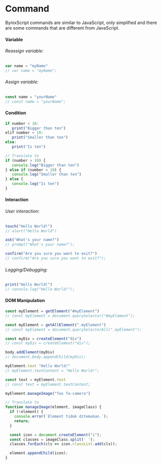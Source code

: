 # Command
BynixScript commands are similar to JavaScript, only simplified and there are some commands that are different from JavaScript.
#### Variable
###### Reassign variable:
```javascript
var name = "myName"
// var name = "myName";
```
###### Assign variable:
```javascript
const name = "yourName"
// const name = "yourName";
```
#### Condition
```javascript
if number < 10:
   print("Bigger than ten")
elif number < 10:
   print("Smaller than ten")
else:
   print("Is ten")

// Translate to
if (number > 10) {
   console.log("Bigger than ten")
} else if (number < 10) {
   console.log("Smaller than ten")
} else {
   console.log("Is ten")
}
```
#### Interaction
###### User interaction:
```javascript
touch("Hello World!")
// alert("Hello World")

ask("What's your name?")
// prompt("What's your name?");

confirm("Are you sure you want to exit?")
// confirm("Are you sure you want to exit?");
```
###### Logging/Debugging:
```javascript
print("Hello World!")
// console.log("Hello World!");
```
#### DOM Manipulation
```javascript
const myElement = getElement("#myElement")
// const myElement = document.querySelector("#myElement");

const myElement = getAllElement(".myElement")
// const myElement = document.querySelectorAll(".myElement");

const myDiv = createElement("div")
// const myDiv = createElement("div");

body.addElement(myDiv)
// document.body.appendChild(myDiv);

myElement.text "Hello World!"
// myElement.textContent = "Hello World!";

const text = myElement.text
// const text = myElement.textContent;
```
```javascript
myElement.manageImage("fas fa-camera")

// Translate to
function manageImage(element, imageClass) {
  if (!element) {
    console.error(`Element tidak ditemukan.`);
    return;
  }

  const icon = document.createElement("i");
  const classes = imageClass.split(' ');
  classes.forEach(cls => icon.classList.add(cls));

  element.appendChild(icon);
}
```
